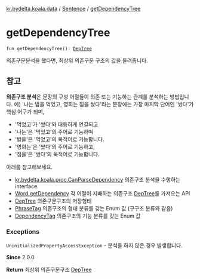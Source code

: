 [kr.bydelta.koala.data](../index.md) / [Sentence](index.md) / [getDependencyTree](./get-dependency-tree.md)

# getDependencyTree

`fun getDependencyTree(): `[`DepTree`](../-dep-tree/index.md)

의존구문분석을 했다면, 최상위 의존구문 구조의 값을 돌려줍니다.

## 참고

**의존구조 분석**은 문장의 구성 어절들이 의존 또는 기능하는 관계를 분석하는 방법입니다.
예) '나는 밥을 먹었고, 영희는 짐을 쌌다'라는 문장에는
가장 마지막 단어인 '쌌다'가 핵심 어구가 되며,

* '먹었고'가 '쌌다'와 대등하게 연결되고
* '나는'은 '먹었고'의 주어로 기능하며
* '밥을'은 '먹었고'의 목적어로 기능합니다.
* '영희는'은 '쌌다'의 주어로 기능하고,
* '짐을'은 '쌌다'의 목적어로 기능합니다.

아래를 참고해보세요.

* [kr.bydelta.koala.proc.CanParseDependency](../../kr.bydelta.koala.proc/-can-dep-parse.md) 의존구조 분석을 수행하는 interface.
* [Word.getDependency](../-word/get-dependency.md) 각 어절이 지배하는 의존구조 [DepTree](../-dep-tree/index.md)를 가져오는 API
* [DepTree](../-dep-tree/index.md) 의존구문구조의 저장형태
* [PhraseTag](../../kr.bydelta.koala/-phrase-tag/index.md) 의존구조의 형태 분류를 갖는 Enum 값 (구구조 분류와 같음)
* [DependencyTag](../../kr.bydelta.koala/-dependency-tag/index.md) 의존구조의 기능 분류를 갖는 Enum 값

### Exceptions

`UninitializedPropertyAccessException` - 분석을 하지 않은 경우 발생합니다.

**Since**
2.0.0

**Return**
최상위 의존구문구조 [DepTree](../-dep-tree/index.md)

